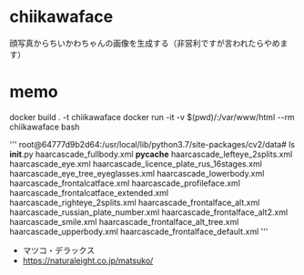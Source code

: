 # chiikawaface
顔写真からちいかわちゃんの画像を生成する（非営利ですが言われたらやめます）

# memo

docker build . -t chiikawaface
docker run -it -v $(pwd)/:/var/www/html --rm chiikawaface bash

'''
root@64777d9b2d64:/usr/local/lib/python3.7/site-packages/cv2/data# ls
__init__.py                              haarcascade_fullbody.xml
__pycache__                              haarcascade_lefteye_2splits.xml
haarcascade_eye.xml                      haarcascade_licence_plate_rus_16stages.xml
haarcascade_eye_tree_eyeglasses.xml      haarcascade_lowerbody.xml
haarcascade_frontalcatface.xml           haarcascade_profileface.xml
haarcascade_frontalcatface_extended.xml  haarcascade_righteye_2splits.xml
haarcascade_frontalface_alt.xml          haarcascade_russian_plate_number.xml
haarcascade_frontalface_alt2.xml         haarcascade_smile.xml
haarcascade_frontalface_alt_tree.xml     haarcascade_upperbody.xml
haarcascade_frontalface_default.xml
'''

- マツコ・デラックス
 - https://naturaleight.co.jp/matsuko/